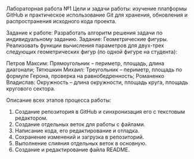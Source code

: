 Лабораторная работа №1
Цели и задачи работы: изучение платформы GitHub и практическое использование Git для хранения, обновления и распространения исходного кода проекта.

Задание к работе: Разработать алгоритм решения задачи по индивидуальному заданию.
Задание: Геометрические фигуры. Реализовать функции вычисления параметров для двух-трех следующих геометрических фигур (по одной фигуре на студента):

Петров Максим: Прямоугольник – периметр, площадь, длина диагонали;
Тятюшкин Михаил: Треугольник – периметр, площадь по формуле Герона, проверка на равнобедренность;
Романенко Владислав: Окружность – длина окружности, площадь круга, площадь кругового сектора.

Описание всех этапов процесса работы:

1. Создание репозитория в GitHub и синхронизация его с текстовым редактором.
2. Создание отдельных веток для работы с файлами.
3. Написание кода, его редактирование и отладка.
4. Сохранение изменений и загрузка в репозиторий.
5. Выполнение слияния отдельных веток в основную.
6. Создание и редактирование файла README.